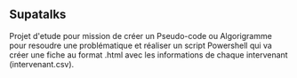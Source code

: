 ## Supatalks

Projet d'etude pour mission de créer un Pseudo-code ou Algorigramme pour resoudre une problématique et réaliser un script Powershell qui va créer une fiche au format .html avec les informations de chaque intervenant (intervenant.csv).
